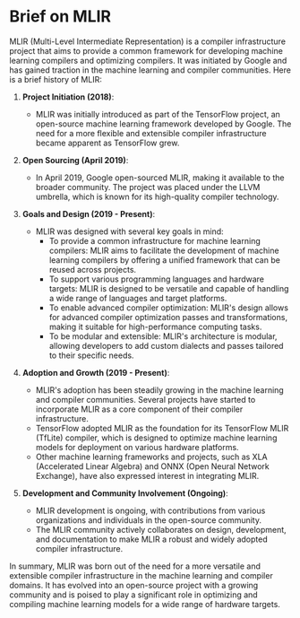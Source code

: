 # Brief on MLIR

MLIR (Multi-Level Intermediate Representation) is a compiler infrastructure project that aims to provide a common framework for developing machine learning compilers and optimizing compilers. It was initiated by Google and has gained traction in the machine learning and compiler communities. Here is a brief history of MLIR:

1. **Project Initiation (2018)**:
   - MLIR was initially introduced as part of the TensorFlow project, an open-source machine learning framework developed by Google. The need for a more flexible and extensible compiler infrastructure became apparent as TensorFlow grew.

2. **Open Sourcing (April 2019)**:
   - In April 2019, Google open-sourced MLIR, making it available to the broader community. The project was placed under the LLVM umbrella, which is known for its high-quality compiler technology.

3. **Goals and Design (2019 - Present)**:
   - MLIR was designed with several key goals in mind:
     - To provide a common infrastructure for machine learning compilers: MLIR aims to facilitate the development of machine learning compilers by offering a unified framework that can be reused across projects.
     - To support various programming languages and hardware targets: MLIR is designed to be versatile and capable of handling a wide range of languages and target platforms.
     - To enable advanced compiler optimization: MLIR's design allows for advanced compiler optimization passes and transformations, making it suitable for high-performance computing tasks.
     - To be modular and extensible: MLIR's architecture is modular, allowing developers to add custom dialects and passes tailored to their specific needs.
   
4. **Adoption and Growth (2019 - Present)**:
   - MLIR's adoption has been steadily growing in the machine learning and compiler communities. Several projects have started to incorporate MLIR as a core component of their compiler infrastructure.
   - TensorFlow adopted MLIR as the foundation for its TensorFlow MLIR (TfLite) compiler, which is designed to optimize machine learning models for deployment on various hardware platforms.
   - Other machine learning frameworks and projects, such as XLA (Accelerated Linear Algebra) and ONNX (Open Neural Network Exchange), have also expressed interest in integrating MLIR.

5. **Development and Community Involvement (Ongoing)**:
   - MLIR development is ongoing, with contributions from various organizations and individuals in the open-source community.
   - The MLIR community actively collaborates on design, development, and documentation to make MLIR a robust and widely adopted compiler infrastructure.

In summary, MLIR was born out of the need for a more versatile and extensible compiler infrastructure in the machine learning and compiler domains. It has evolved into an open-source project with a growing community and is poised to play a significant role in optimizing and compiling machine learning models for a wide range of hardware targets.